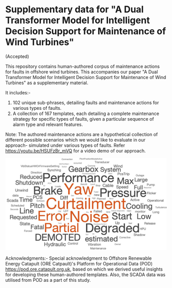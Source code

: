 # Supplementary data for "A Dual Transformer Model for Intelligent Decision Support for Maintenance of Wind Turbines"

(Accepted)


This repository contains human-authored corpus of maintenance actions for faults in offshore wind turbines. This accompanies our paper
"A Dual Transformer Model for Intelligent Decision Support for Maintenance of Wind Turbines" as a supplementary material.

It includes:-
1. 102 unique sub-phrases, detailing faults and maintenance actions for various types of faults.
2. A collection of 167 templates, each detailing a complete maintenance strategy for specific types of faults, given a particular sequence
of alarm type and relevant features.

Note: The authored maintenance actions are a hypothetical collection of different possible scenarios which we would like to evaluate in our approach- simulated under various types of faults.
Refer https://youtu.be/HSUFzBr_mVQ for a video demo of our approach.

![Wordcloud for event descriptions of alarms in the turbine](https://github.com/joyjitchatterjee/TurbineMaintenanceTemplates/blob/master/Wordcloud_EventDescriptions_DualTransformer.png
)

Acknowledgments:-
Special acknowledgment to Offshore Renewable Energy Catapult (ORE Catpault)'s Platform for Operational Data (POD) https://pod.ore.catapult.org.uk, based on which we derived
useful insights for developing these human-authored templates. Also, the SCADA data was utilised from POD as a part of this study.


